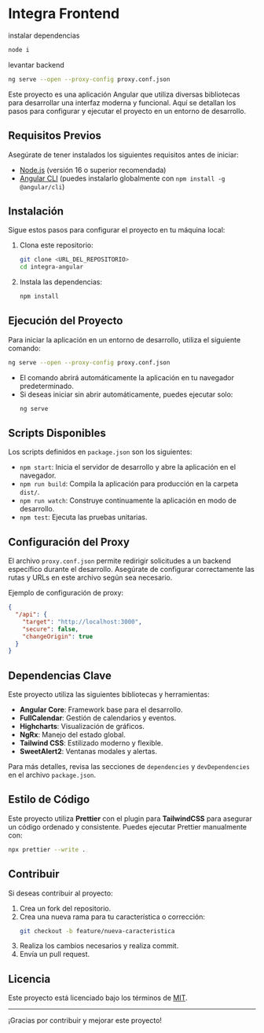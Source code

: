 
# Integra Frontend

instalar dependencias
```bash
node i
```

levantar backend
```bash
ng serve --open --proxy-config proxy.conf.json
```


Este proyecto es una aplicación Angular que utiliza diversas bibliotecas para desarrollar una interfaz moderna y funcional. Aquí se detallan los pasos para configurar y ejecutar el proyecto en un entorno de desarrollo.

## Requisitos Previos

Asegúrate de tener instalados los siguientes requisitos antes de iniciar:

- [Node.js](https://nodejs.org/) (versión 16 o superior recomendada)
- [Angular CLI](https://angular.io/cli) (puedes instalarlo globalmente con `npm install -g @angular/cli`)

## Instalación

Sigue estos pasos para configurar el proyecto en tu máquina local:

1. Clona este repositorio:
   ```bash
   git clone <URL_DEL_REPOSITORIO>
   cd integra-angular
   ```

2. Instala las dependencias:
   ```bash
   npm install
   ```

## Ejecución del Proyecto

Para iniciar la aplicación en un entorno de desarrollo, utiliza el siguiente comando:

```bash
ng serve --open --proxy-config proxy.conf.json
```

- El comando abrirá automáticamente la aplicación en tu navegador predeterminado.
- Si deseas iniciar sin abrir automáticamente, puedes ejecutar solo:
  ```bash
  ng serve
  ```

## Scripts Disponibles

Los scripts definidos en `package.json` son los siguientes:

- `npm start`: Inicia el servidor de desarrollo y abre la aplicación en el navegador.
- `npm run build`: Compila la aplicación para producción en la carpeta `dist/`.
- `npm run watch`: Construye continuamente la aplicación en modo de desarrollo.
- `npm test`: Ejecuta las pruebas unitarias.

## Configuración del Proxy

El archivo `proxy.conf.json` permite redirigir solicitudes a un backend específico durante el desarrollo. Asegúrate de configurar correctamente las rutas y URLs en este archivo según sea necesario.

Ejemplo de configuración de proxy:

```json
{
  "/api": {
    "target": "http://localhost:3000",
    "secure": false,
    "changeOrigin": true
  }
}
```

## Dependencias Clave

Este proyecto utiliza las siguientes bibliotecas y herramientas:

- **Angular Core**: Framework base para el desarrollo.
- **FullCalendar**: Gestión de calendarios y eventos.
- **Highcharts**: Visualización de gráficos.
- **NgRx**: Manejo del estado global.
- **Tailwind CSS**: Estilizado moderno y flexible.
- **SweetAlert2**: Ventanas modales y alertas.

Para más detalles, revisa las secciones de `dependencies` y `devDependencies` en el archivo `package.json`.

## Estilo de Código

Este proyecto utiliza **Prettier** con el plugin para **TailwindCSS** para asegurar un código ordenado y consistente. Puedes ejecutar Prettier manualmente con:

```bash
npx prettier --write .
```

## Contribuir

Si deseas contribuir al proyecto:

1. Crea un fork del repositorio.
2. Crea una nueva rama para tu característica o corrección:
   ```bash
   git checkout -b feature/nueva-caracteristica
   ```
3. Realiza los cambios necesarios y realiza commit.
4. Envía un pull request.

## Licencia

Este proyecto está licenciado bajo los términos de [MIT](LICENSE).

---
¡Gracias por contribuir y mejorar este proyecto!
